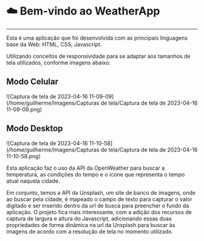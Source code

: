 # ☁️ Bem-vindo ao WeatherApp

------

Esta é uma aplicação que foi desenvolvida com as principais linguagens base da Web: HTML, CSS, Javascript.

Utilizando conceitos de responsividade para se adaptar aos tamanhos de tela utilizados, conforme imagens abaixo:

## Modo Celular

![Captura de tela de 2023-04-16 11-09-09](/home/guilherme/Imagens/Capturas de tela/Captura de tela de 2023-04-16 11-09-09.png)

## Modo Desktop

![Captura de tela de 2023-04-16 11-10-58](/home/guilherme/Imagens/Capturas de tela/Captura de tela de 2023-04-16 11-10-58.png)

Esta aplicação faz o uso da API da OpenWeather para buscar a temperatura, as condições do tempo e o ícone que representa o tempo atual naquela cidade.

Em conjunto, temos a API da Unsplash, um site de banco de imagens, onde ao buscar pela cidade, é mapeado o campo de texto para capturar o valor digitado e ser inserido dentro da url de busca para preencher o fundo da aplicação. O projeto fica mais interessante, com a adição dos recursos de captura de largura e altura do Javascript, adicionando essas duas propriedades de forma dinâmica na url da Unsplash para buscar às imagens de acordo com a resolução de tela no momento utilizado.